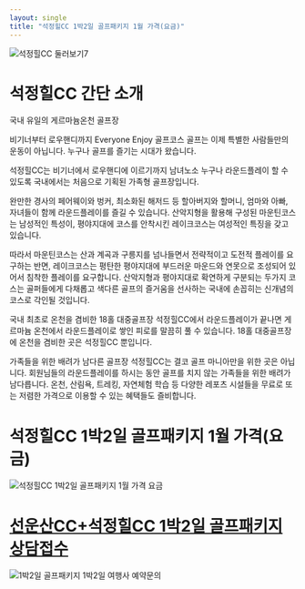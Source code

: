 ```yaml
---
layout: single
title: "석정힐CC 1박2일 골프패키지 1월 가격(요금)"
---
```


![석정힐CC 둘러보기7](https://user-images.githubusercontent.com/96457511/147442248-5c9b1cf8-f3b1-4973-982f-21413cfb7138.jpg)

# 석정힐CC 간단 소개

국내 유일의 게르마늄온천 골프장

비기너부터 로우핸디까지 Everyone Enjoy 골프코스 골프는 이제 특별한 사람들만의 운동이 아닙니다. 누구나 골프를 즐기는 시대가 왔습니다.
 
석정힐CC는 비기너에서 로우핸디에 이르기까지 남녀노소 누구나 라운드플레이 할 수 있도록 국내에서는 처음으로 기획된 가족형 골프장입니다.
 
완만한 경사의 페어웨이와 벙커, 최소화된 해저드 등 할아버지와 할머니, 엄마와 아빠, 자녀들이 함께 라운드플레이를 즐길 수 있습니다. 산악지형을 활용해 구성된 마운틴코스는 남성적인 특성이, 평야지대에 코스를 안착시킨 레이크코스는 여성적인 특징을 갖고 있습니다.
 
따라서 마운틴코스는 산과 계곡과 구릉지를 넘나들면서 전략적이고 도전적 플레이를 요구하는 반면, 레이크코스는 평탄한 평야지대에 부드러운 마운드와 연못으로 조성되어 있어서 침착한 플레이를 요구합니다. 산악지형과 평야지대로 확연하게 구분되는 두가지 코스는 골퍼들에게 다채롭고 색다른 골프의 즐거움을 선사하는 국내에 손꼽히는 신개념의 코스로 각인될 것입니다.

국내 최초로 온천을 겸비한 18홀 대중골프장 석정힐CC에서 라운드플레이가 끝나면 게르마늄 온천에서 라운드플레이로 쌓인 피로를 말끔히 풀 수 있습니다. 18홀 대중골프장에 온천을 겸비한 곳은 석정힐CC 뿐입니다.
 
가족들을 위한 배려가 남다른 골프장 석정힐CC는 결코 골프 마니아만을 위한 곳은 아닙니다. 회원님들의 라운드플레이를 하시는 동안 골프를 치지 않는 가족들을 위한 배려가 남다릅니다. 온천, 산림욕, 트레킹, 자연체험 학습 등 다양한 레포츠 시설들을 무료로 또는 저렴한 가격으로 이용할 수 있는 혜택들도 즐비합니다.


# 석정힐CC 1박2일 골프패키지 1월 가격(요금)
![석정힐CC 1박2일 골프패키지 1월 가격 요금](https://user-images.githubusercontent.com/96457511/147442156-adc4e720-9d0a-4c75-9581-3952414bf47e.PNG)

# [선운산CC+석정힐CC 1박2일 골프패키지 상담접수](http://www.1night2day.com/golf/detail.html?goods_no=259)

![1박2일 골프패키지 1박2일 여행사 예약문의](https://user-images.githubusercontent.com/96457511/147442182-97ba121b-cdaa-48cb-ac4e-546be85bc352.png)
